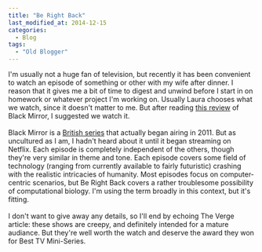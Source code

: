 ```yaml
---
title: "Be Right Back"
last_modified_at: 2014-12-15
categories:
  - Blog
tags:
  - "Old Blogger"
---
```

I'm usually not a huge fan of television, but recently it has been convenient to watch an episode of something or other with my wife after dinner. I reason that it gives me a bit of time to digest and unwind before I start in on homework or whatever project I'm working on. Usually Laura chooses what we watch, since it doesn't matter to me. But after reading&nbsp;<a href="http://www.theverge.com/tldr/2014/12/1/7315405/black-mirror-sci-fi-finally-streaming-netflix">this review</a>&nbsp;of Black Mirror, I suggested we watch it.<br />
<br />
Black Mirror is a&nbsp;<a href="http://en.m.wikipedia.org/wiki/Black_Mirror_%28TV_series%29">British series</a>&nbsp;that actually began airing in 2011. But as uncultured as I am, I hadn't heard about it until it began streaming on Netflix. Each episode is completely independent of the others, though they're very similar in theme and tone. Each episode covers some field of technology (ranging from currently available to fairly futuristic) crashing with the realistic intricacies of humanity. Most episodes focus on computer-centric scenarios, but Be Right Back covers a rather troublesome possibility of computational biology. I'm using the term broadly in this context, but it's fitting.<br />
<br />
I don't want to give away any details, so I'll end by echoing The Verge article: these shows are creepy, and definitely intended for a mature audiance. But they're well worth the watch and deserve the award they won for Best TV Mini-Series.